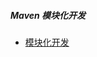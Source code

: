##### Maven 模块化开发
* [模块化开发](https://www.funtl.com/zh/spring-mvc/Maven-%E6%A8%A1%E5%9D%97%E5%8C%96%E5%BC%80%E5%8F%91.html#%E6%B8%85%E7%90%86%E3%80%81%E7%BC%96%E8%AF%91%E3%80%81%E6%89%93%E5%8C%85)